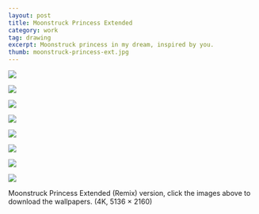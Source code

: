 ```yaml
---
layout: post
title: Moonstruck Princess Extended
category: work
tag: drawing
excerpt: Moonstruck princess in my dream, inspired by you.
thumb: moonstruck-princess-ext.jpg
---
```



<div class=txt>
  <p><a href="{{ site.data.var.file }}/moonstruck-princess-ext-bw.png"><img src="{{ site.data.var.file }}/moonstruck-princess-ext-bw.jpg"></a></p>
  <p><a href="{{ site.data.var.file }}/moonstruck-princess-ext-red.png"><img src="{{ site.data.var.file }}/moonstruck-princess-ext-red.jpg"></a></p>
  <p><a href="{{ site.data.var.file }}/moonstruck-princess-ext-orange.png"><img src="{{ site.data.var.file }}/moonstruck-princess-ext-orange.jpg"></a></p>
  <p><a href="{{ site.data.var.file }}/moonstruck-princess-ext-yellow.png"><img src="{{ site.data.var.file }}/moonstruck-princess-ext-yellow.jpg"></a></p>
  <p><a href="{{ site.data.var.file }}/moonstruck-princess-ext-green.png"><img src="{{ site.data.var.file }}/moonstruck-princess-ext-green.jpg"></a></p>
  <p><a href="{{ site.data.var.file }}/moonstruck-princess-ext-blue.png"><img src="{{ site.data.var.file }}/moonstruck-princess-ext-blue.jpg"></a></p>
  <p><a href="{{ site.data.var.file }}/moonstruck-princess-ext-purple.png"><img src="{{ site.data.var.file }}/moonstruck-princess-ext-purple.jpg"></a></p>
  <p><a href="{{ site.data.var.file }}/moonstruck-princess-ext-gray.png"><img src="{{ site.data.var.file }}/moonstruck-princess-ext-gray.jpg"></a></p>

  <p class="download">Moonstruck Princess Extended (Remix) version, click the images above to download the wallpapers. (4K, 5136 &times; 2160)</p>
</div>
